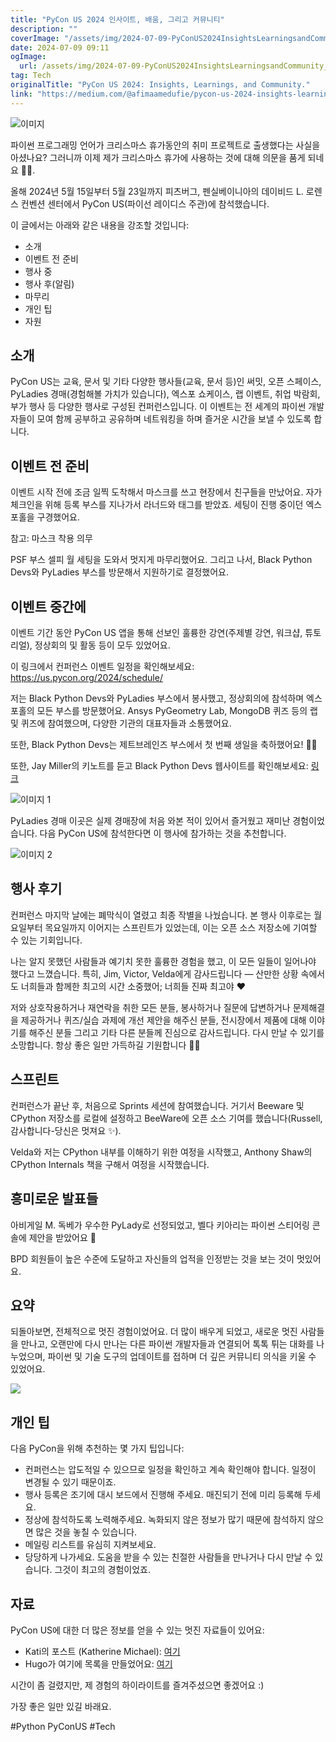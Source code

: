 ```yaml
---
title: "PyCon US 2024 인사이트, 배움, 그리고 커뮤니티"
description: ""
coverImage: "/assets/img/2024-07-09-PyConUS2024InsightsLearningsandCommunity_0.png"
date: 2024-07-09 09:11
ogImage: 
  url: /assets/img/2024-07-09-PyConUS2024InsightsLearningsandCommunity_0.png
tag: Tech
originalTitle: "PyCon US 2024: Insights, Learnings, and Community."
link: "https://medium.com/@afimaamedufie/pycon-us-2024-insights-learnings-and-community-75442260a2df"
---
```



![이미지](/assets/img/2024-07-09-PyConUS2024InsightsLearningsandCommunity_0.png)

파이썬 프로그래밍 언어가 크리스마스 휴가동안의 취미 프로젝트로 출생했다는 사실을 아셨나요? 그러니까 이제 제가 크리스마스 휴가에 사용하는 것에 대해 의문을 품게 되네요 🤭😂.

올해 2024년 5월 15일부터 5월 23일까지 피츠버그, 펜실베이니아의 데이비드 L. 로렌스 컨벤션 센터에서 PyCon US(파이선 레이디스 주관)에 참석했습니다.

이 글에서는 아래와 같은 내용을 강조할 것입니다:

<!-- TIL 수평 -->
<ins class="adsbygoogle"
     style="display:block"
     data-ad-client="ca-pub-4877378276818686"
     data-ad-slot="1549334788"
     data-ad-format="auto"
     data-full-width-responsive="true"></ins>
<script>
(adsbygoogle = window.adsbygoogle || []).push({});
</script>

- 소개
- 이벤트 전 준비
- 행사 중
- 행사 후(알림)
- 마무리
- 개인 팁
- 자원

## 소개

PyCon US는 교육, 문서 및 기타 다양한 행사들(교육, 문서 등)인 써밋, 오픈 스페이스, PyLadies 경매(경험해볼 가치가 있습니다), 엑스포 쇼케이스, 랩 이벤트, 취업 박람회, 부가 행사 등 다양한 행사로 구성된 컨퍼런스입니다. 이 이벤트는 전 세계의 파이썬 개발자들이 모여 함께 공부하고 공유하며 네트워킹을 하며 즐거운 시간을 보낼 수 있도록 합니다.

## 이벤트 전 준비

<!-- TIL 수평 -->
<ins class="adsbygoogle"
     style="display:block"
     data-ad-client="ca-pub-4877378276818686"
     data-ad-slot="1549334788"
     data-ad-format="auto"
     data-full-width-responsive="true"></ins>
<script>
(adsbygoogle = window.adsbygoogle || []).push({});
</script>

이벤트 시작 전에 조금 일찍 도착해서 마스크를 쓰고 현장에서 친구들을 만났어요. 자가 체크인을 위해 등록 부스를 지나가서 라너드와 태그를 받았죠. 세팅이 진행 중이던 엑스포홀을 구경했어요.

참고: 마스크 착용 의무

PSF 부스 셀피 월 세팅을 도와서 멋지게 마무리했어요. 그리고 나서, Black Python Devs와 PyLadies 부스를 방문해서 지원하기로 결정했어요.

## 이벤트 중간에

<!-- TIL 수평 -->
<ins class="adsbygoogle"
     style="display:block"
     data-ad-client="ca-pub-4877378276818686"
     data-ad-slot="1549334788"
     data-ad-format="auto"
     data-full-width-responsive="true"></ins>
<script>
(adsbygoogle = window.adsbygoogle || []).push({});
</script>

이벤트 기간 동안 PyCon US 앱을 통해 선보인 훌륭한 강연(주제별 강연, 워크샵, 튜토리얼), 정상회의 및 활동 등이 모두 있었어요.

이 링크에서 컨퍼런스 이벤트 일정을 확인해보세요: https://us.pycon.org/2024/schedule/

저는 Black Python Devs와 PyLadies 부스에서 봉사했고, 정상회의에 참석하며 엑스포홀의 모든 부스를 방문했어요. Ansys PyGeometry Lab, MongoDB 퀴즈 등의 랩 및 퀴즈에 참여했으며, 다양한 기관의 대표자들과 소통했어요.

또한, Black Python Devs는 제트브레인즈 부스에서 첫 번째 생일을 축하했어요! 🎉🚀

<!-- TIL 수평 -->
<ins class="adsbygoogle"
     style="display:block"
     data-ad-client="ca-pub-4877378276818686"
     data-ad-slot="1549334788"
     data-ad-format="auto"
     data-full-width-responsive="true"></ins>
<script>
(adsbygoogle = window.adsbygoogle || []).push({});
</script>

또한, Jay Miller의 키노트를 듣고 Black Python Devs 웹사이트를 확인해보세요: [링크](https://www.youtube.com/watch?v=jYZBpoYjxLo)

![이미지 1](/assets/img/2024-07-09-PyConUS2024InsightsLearningsandCommunity_1.png)

PyLadies 경매
이곳은 실제 경매장에 처음 와본 적이 있어서 즐거웠고 재미난 경험이었습니다. 다음 PyCon US에 참석한다면 이 행사에 참가하는 것을 추천합니다.

![이미지 2](/assets/img/2024-07-09-PyConUS2024InsightsLearningsandCommunity_2.png)

<!-- TIL 수평 -->
<ins class="adsbygoogle"
     style="display:block"
     data-ad-client="ca-pub-4877378276818686"
     data-ad-slot="1549334788"
     data-ad-format="auto"
     data-full-width-responsive="true"></ins>
<script>
(adsbygoogle = window.adsbygoogle || []).push({});
</script>

## 행사 후기

컨퍼런스 마지막 날에는 폐막식이 열렸고 최종 작별을 나눴습니다. 본 행사 이후로는 월요일부터 목요일까지 이어지는 스프린트가 있었는데, 이는 오픈 소스 저장소에 기여할 수 있는 기회입니다.

나는 알지 못했던 사람들과 예기치 못한 훌륭한 경험을 했고, 이 모든 일들이 일어나야 했다고 느꼈습니다. 특히, Jim, Victor, Velda에게 감사드립니다 — 산만한 상황 속에서도 너희들과 함께한 최고의 시간 소중했어; 너희들 진짜 최고야 ❤️

저와 상호작용하거나 재연락을 취한 모든 분들, 봉사하거나 질문에 답변하거나 문제해결을 제공하거나 퀴즈/실습 과제에 개선 제안을 해주신 분들, 전시장에서 제품에 대해 이야기를 해주신 분들 그리고 기타 다른 분들께 진심으로 감사드립니다. 다시 만날 수 있기를 소망합니다. 항상 좋은 일만 가득하길 기원합니다 🫶🏾

<!-- TIL 수평 -->
<ins class="adsbygoogle"
     style="display:block"
     data-ad-client="ca-pub-4877378276818686"
     data-ad-slot="1549334788"
     data-ad-format="auto"
     data-full-width-responsive="true"></ins>
<script>
(adsbygoogle = window.adsbygoogle || []).push({});
</script>

## 스프린트

컨퍼런스가 끝난 후, 처음으로 Sprints 세션에 참여했습니다. 거기서 Beeware 및 CPython 저장소를 로컬에 설정하고 BeeWare에 오픈 소스 기여를 했습니다(Russell, 감사합니다-당신은 멋져요 ✨).

Velda와 저는 CPython 내부를 이해하기 위한 여정을 시작했고, Anthony Shaw의 CPython Internals 책을 구해서 여정을 시작했습니다.

## 흥미로운 발표들

<!-- TIL 수평 -->
<ins class="adsbygoogle"
     style="display:block"
     data-ad-client="ca-pub-4877378276818686"
     data-ad-slot="1549334788"
     data-ad-format="auto"
     data-full-width-responsive="true"></ins>
<script>
(adsbygoogle = window.adsbygoogle || []).push({});
</script>

아비게일 M. 독베가 우수한 PyLady로 선정되었고, 벨다 키아리는 파이썬 스티어링 콘솔에 제안을 받았어요 🎉

BPD 회원들이 높은 수준에 도달하고 자신들의 업적을 인정받는 것을 보는 것이 멋있어요.

## 요약

되돌아보면, 전체적으로 멋진 경험이었어요. 더 많이 배우게 되었고, 새로운 멋진 사람들을 만나고, 오랜만에 다시 만나는 다른 파이썬 개발자들과 연결되어 톡톡 튀는 대화를 나누었으며, 파이썬 및 기술 도구의 업데이트를 접하며 더 깊은 커뮤니티 의식을 키울 수 있었어요.

<!-- TIL 수평 -->
<ins class="adsbygoogle"
     style="display:block"
     data-ad-client="ca-pub-4877378276818686"
     data-ad-slot="1549334788"
     data-ad-format="auto"
     data-full-width-responsive="true"></ins>
<script>
(adsbygoogle = window.adsbygoogle || []).push({});
</script>

<img src="/assets/img/2024-07-09-PyConUS2024InsightsLearningsandCommunity_3.png" />

## 개인 팁

다음 PyCon을 위해 추천하는 몇 가지 팁입니다:

- 컨퍼런스는 압도적일 수 있으므로 일정을 확인하고 계속 확인해야 합니다. 일정이 변경될 수 있기 때문이죠.
- 행사 등록은 조기에 대시 보드에서 진행해 주세요. 매진되기 전에 미리 등록해 두세요.
- 정상에 참석하도록 노력해주세요. 녹화되지 않은 정보가 많기 때문에 참석하지 않으면 많은 것을 놓칠 수 있습니다.
- 메일링 리스트를 유심히 지켜보세요.
- 당당하게 나가세요. 도움을 받을 수 있는 친절한 사람들을 만나거나 다시 만날 수 있습니다. 그것이 최고의 경험이었죠.

<!-- TIL 수평 -->
<ins class="adsbygoogle"
     style="display:block"
     data-ad-client="ca-pub-4877378276818686"
     data-ad-slot="1549334788"
     data-ad-format="auto"
     data-full-width-responsive="true"></ins>
<script>
(adsbygoogle = window.adsbygoogle || []).push({});
</script>

## 자료

PyCon US에 대한 더 많은 정보를 얻을 수 있는 멋진 자료들이 있어요:

- Kati의 포스트 (Katherine Michael): [여기](https://katherinemichel.github.io/portfolio/pycon-us-2024-recap.html)
- Hugo가 여기에 목록을 만들었어요: [여기](https://dev.to/hugovk/pycon-us-2024-a-roundup-of-writeups-26hj)

시간이 좀 걸렸지만, 제 경험의 하이라이트를 즐겨주셨으면 좋겠어요 :)

<!-- TIL 수평 -->
<ins class="adsbygoogle"
     style="display:block"
     data-ad-client="ca-pub-4877378276818686"
     data-ad-slot="1549334788"
     data-ad-format="auto"
     data-full-width-responsive="true"></ins>
<script>
(adsbygoogle = window.adsbygoogle || []).push({});
</script>

가장 좋은 일만 있길 바래요.

#Python PyConUS #Tech